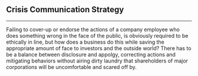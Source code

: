 ## Crisis Communication Strategy
---

Failing to cover-up or endorse the actions of a company employee who does something wrong in the face of the public, is obviously required to be ethically in line, but how does a business do this while saving the appropriate amount of face to investors and the outside world? There has to be a balance between disclosure and appolgy, correcting actions and mitigating behaviors without airing dirty laundry that shareholders of major corporations will be uncomfortable and scared off by.

